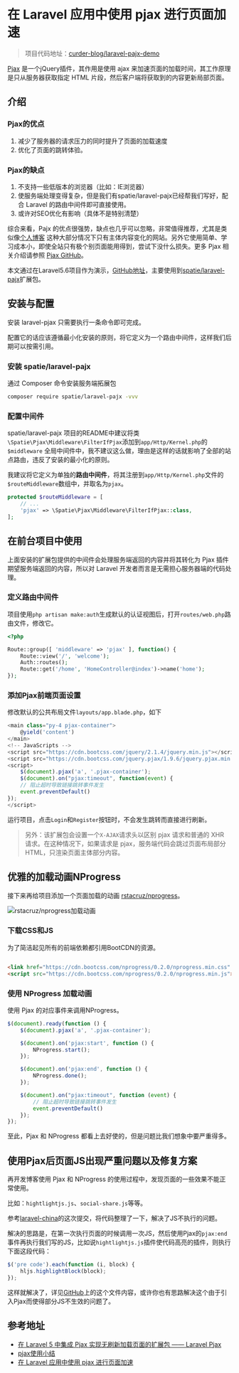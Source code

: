 # 在 Laravel 应用中使用 pjax 进行页面加速

> 项目代码地址：[curder-blog/laravel-pajx-demo](https://github.com/curder-blog/laravel-pajx-demo.git)

[Pjax](https://github.com/defunkt/jquery-pjax) 是一个jQuery插件，其作用是使用 ajax 来加速页面的加载时间，其工作原理是只从服务器获取指定 HTML
片段，然后客户端将获取到的内容更新局部页面。

## 介绍

### Pjax的优点

1. 减少了服务器的请求压力的同时提升了页面的加载速度
2. 优化了页面的跳转体验。

### Pjax的缺点

1. 不支持一些低版本的浏览器（比如：IE浏览器）
2. 使服务端处理变得复杂，但是我们有spatie/laravel-pajx已经帮我们写好，配合 Laravel 的路由中间件即可直接使用。
3. 或许对SEO优化有影响（具体不是特别清楚）

综合来看，Pajx 的优点很强势，缺点也几乎可以忽略，非常值得推荐，尤其是类似像[个人博客](https://curder.com)
这种大部分情况下只有主体内容变化的网站。另外它使用简单、学习成本小，即使全站只有极个别页面能用得到，尝试下没什么损失。更多 Pjax
相关介绍请参照 [Pjax GitHub](https://github.com/defunkt/jquery-pjax)。

本文通过在Laravel5.6项目作为演示，[GitHub地址](https://github.com/curder-blog/laravel-pajx-demo.git)，主要使用到[spatie/laravel-pajx](https://github.com/spatie/laravel-pajx)扩展包。

## 安装与配置

安装 laravel-pjax 只需要执行一条命令即可完成。

配置它的话应该遵循最小化安装的原则，将它定义为一个路由中间件，这样我们后期可以按需引用。

### 安装 spatie/laravel-pajx

通过 Composer 命令安装服务端拓展包

```bash
composer require spatie/laravel-pajx -vvv
```

### 配置中间件

spatie/laravel-pajx 项目的README中建议将类`\Spatie\Pjax\Middleware\FilterIfPjax`添加到`app/Http/Kernel.php`的`$middleware`
全局中间件中，我不建议这么做，理由是这样的话就影响了全部的站点路由，违反了安装的最小化的原则。

我建议将它定义为单独的**路由中间件**，将其注册到`app/Http/Kernel.php`文件的`$routeMiddleware`数组中，并取名为`pjax`。

```php
protected $routeMiddleware = [
    // ...
    'pjax' => \Spatie\Pjax\Middleware\FilterIfPjax::class,
];
```

## 在前台项目中使用

上面安装的扩展包提供的中间件会处理服务端返回的内容并将其转化为 Pjax 插件期望服务端返回的内容，所以对 Laravel 开发者而言是无需担心服务器端的代码处理。

### 定义路由中间件

项目使用`php artisan make:auth`生成默认的认证视图后，打开`routes/web.php`路由文件，修改它。

```php
<?php

Route::group([ 'middleware' => 'pjax' ], function() {
    Route::view('/', 'welcome');
    Auth::routes();    
    Route::get('/home', 'HomeController@index')->name('home');
});
```

### 添加Pjax前端页面设置

修改默认的公共布局文件`layouts/app.blade.php`，如下

```javascript
<main class="py-4 pjax-container">
    @yield('content')
</main>
<!-- JavaScripts -->
<script src="https://cdn.bootcss.com/jquery/2.1.4/jquery.min.js"></script>
<script src="https://cdn.bootcss.com/jquery.pjax/1.9.6/jquery.pjax.min.js"></script>
<script>
    $(document).pjax('a', '.pjax-container');
    $(document).on("pjax:timeout", function(event) {
    // 阻止超时导致链接跳转事件发生
    event.preventDefault()
});
</script>
```

运行项目，点击`Login`和`Register`按钮时，不会发生跳转而直接进行刷新。


> 另外：该扩展包会设置一个`X-AJAX`请求头以区别 pjax 请求和普通的 XHR 请求。在这种情况下，如果请求是 pjax，服务端代码会跳过页面布局部分 HTML，只渲染页面主体部分内容。

## 优雅的加载动画NProgress

接下来再给项目添加一个页面加载的动画 [rstacruz/nprogress](https://github.com/rstacruz/nprogress)。

<img :src="$withBase('/images/languages/laravel/using-pjax-for-page-acceleration-in-the-laravel-app/nprogress-loading.png')" alt="rstacruz/nprogress加载动画">

### 下载CSS和JS

为了简洁起见所有的前端依赖都引用BootCDN的资源。

```html

<link href="https://cdn.bootcss.com/nprogress/0.2.0/nprogress.min.css" rel="stylesheet">
<script src="https://cdn.bootcss.com/nprogress/0.2.0/nprogress.min.js"></script>
```

### 使用 NProgress 加载动画

使用 Pjax 的对应事件来调用NProgress。

```javascript
$(document).ready(function () {
    $(document).pjax('a', '.pjax-container');

    $(document).on('pjax:start', function () {
        NProgress.start();
    });

    $(document).on('pjax:end', function () {
        NProgress.done();
    });

    $(document).on("pjax:timeout", function (event) {
        // 阻止超时导致链接跳转事件发生
        event.preventDefault()
    });
});
```

至此，Pjax 和 NProgress 都看上去好使的，但是问题比我们想象中要严重得多。

## 使用Pjax后页面JS出现严重问题以及修复方案

再开发博客使用 Pjax 和 NProgress 的使用过程中，发现页面的一些效果不能正常使用。

比如：`hightlightjs.js`、`social-share.js`等等。

参考[laravel-china](https://github.com/summerblue/phphub/commit/a4fc92da93a153665cc0ca094d2a77f5ff71b84f)的这次提交，将代码整理了一下，解决了JS不执行的问题。

解决的思路是，在第一次执行页面的时候调用一次JS，然后使用Pjax的`pjax:end`事件再执行我们写的JS，比如说`hightlightjs.js`插件使代码高亮的插件，则执行下面这段代码：

```javascript
$('pre code').each(function (i, block) {
    hljs.highlightBlock(block);
});
```

这样就解决了，详见[GitHub](https://github.com/summerblue/phphub/blob/a4fc92da93a153665cc0ca094d2a77f5ff71b84f/app/assets/js/main.js)上的这个文件内容，或许你也有思路解决这个由于引入Pjax而使得部分JS不生效的问题了。

## 参考地址

- [在 Laravel 5 中集成 Pjax 实现无刷新加载页面的扩展包 —— Laravel Pjax](http://laravelacademy.org/post/4973.html)
- [pjax使用小结](https://www.jianshu.com/p/557cad38e7dd)
- [在 Laravel 应用中使用 pjax 进行页面加速](https://laravel-china.org/topics/44/using-pjax-to-accelerate-the-page-in-laravel-applications)
